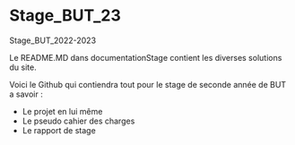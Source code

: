 # Stage_BUT_23
Stage_BUT_2022-2023

Le README.MD dans documentationStage contient les diverses solutions du site.

Voici le Github qui contiendra tout pour le stage de seconde année de BUT a savoir :

- Le projet en lui même 
- Le pseudo cahier des charges 
- Le rapport de stage

